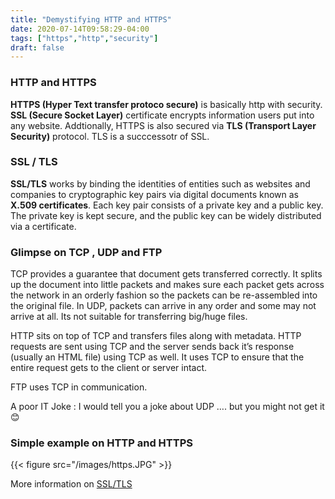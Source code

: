 ```yaml
---
title: "Demystifying HTTP and HTTPS"
date: 2020-07-14T09:58:29-04:00
tags: ["https","http","security"]
draft: false
---
```


### HTTP and HTTPS
**HTTPS (Hyper Text transfer protoco secure)** is basically http with security.
**SSL (Secure Socket Layer)** certificate encrypts information users put into any website. Addtionally, HTTPS is also secured via **TLS (Transport Layer Security)** protocol.
TLS is a succcessotr of SSL.

### SSL / TLS 
**SSL/TLS** works by binding the identities of entities such as websites and companies to cryptographic key pairs via digital documents known as **X.509 certificates**. Each key pair consists of a private key and a public key. The private key is kept secure, and the public key can be widely distributed via a certificate.

### Glimpse on TCP , UDP and FTP
TCP provides a guarantee that document gets transferred correctly. It splits up the document into little packets and makes sure each packet gets across the network in an orderly fashion so the packets can be re-assembled into the original file. 
In UDP,  packets can arrive in any order and some may not arrive at all. Its not suitable for transferring big/huge files.

HTTP sits on top of TCP and transfers files along with metadata. HTTP requests are sent using TCP and the server sends back it’s response (usually an HTML file) using TCP as well. It uses TCP to ensure that the entire request gets to the client or server intact. 

FTP uses TCP in communication.

A poor IT Joke : I would tell you a joke about UDP …. but you might not get it 😊 


### Simple example on HTTP and HTTPS 

{{< figure src="/images/https.JPG" >}}

More information on [SSL/TLS](https://www.ssl.com/faqs/faq-what-is-ssl/)
